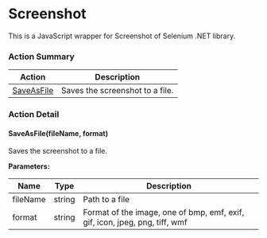 # Screenshot

This is a JavaScript wrapper for Screenshot of Selenium .NET library.






<!-- ============================== property summary ========================== -->

	
<!-- ============================== action summary ========================== -->



### Action Summary

|  **Action** | **Description** | 
| ----------- | --------------- |
|	[SaveAsFile](#SaveAsFile) | Saves the screenshot to a file. |




<!-- ============================== property detail ========================== -->
	
	
<!-- ============================== action detail ========================== -->
	
### Action Detail
		
<a name="SaveAsFile"></a>    
#### SaveAsFile(fileName, format)

Saves the screenshot to a file.


**Parameters:**

|	**Name** | **Type** | **Description** |
| ---------- | -------- | --------------- |
| fileName | string |	Path to a file |
| format | string |	Format of the image, one of bmp, emf, exif, gif, icon, jpeg, png, tiff, wmf |






	

